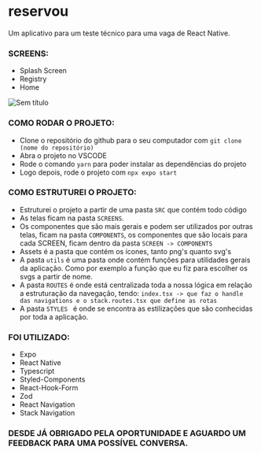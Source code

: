 # reservou
Um aplicativo para um teste técnico para uma vaga de React Native.


### SCREENS:
- Splash Screen
- Registry
- Home


![Sem título](https://github.com/JeshuaBen/reservou/assets/89667317/e2af213e-5e90-4f7e-a628-3134f2c3ce26)


 ### COMO RODAR O PROJETO:

- Clone o repositório do github para o seu computador com ```git clone (nome do repositório)```
- Abra o projeto no VSCODE
- Rode o comando ``` yarn ``` para poder instalar as dependências do projeto
- Logo depois, rode o projeto com ```npx expo start```


### COMO ESTRUTUREI O PROJETO:
- Estruturei o projeto a partir de uma pasta ```SRC``` que contém todo código
- As telas ficam na pasta ```SCREENS```.
- Os componentes que são mais gerais e podem ser utilizados por outras telas, ficam na pasta ```COMPONENTS```, os componentes que são locais para cada SCREEN, ficam dentro da pasta ```SCREEN -> COMPONENTS ```
- Assets é a pasta que contém os ícones, tanto png's quanto svg's
- A pasta ```utils``` é uma pasta onde contém funções para utilidades gerais da aplicação. Como por exemplo a função que eu fiz para escolher os svgs a partir de nome.
- A pasta ```ROUTES``` é onde está centralizada toda a nossa lógica em relação a estruturação da navegação, tendo: ```index.tsx -> que faz o handle das navigations e o stack.routes.tsx que define as rotas```
- A pasta ```STYLES ``` é onde se encontra as estilizações que são conhecidas por toda a aplicação.


### FOI UTILIZADO:
- Expo
- React Native
- Typescript
- Styled-Components
- React-Hook-Form
- Zod
- React Navigation
- Stack Navigation


### DESDE JÁ OBRIGADO PELA OPORTUNIDADE E AGUARDO UM FEEDBACK PARA UMA POSSÍVEL CONVERSA.

